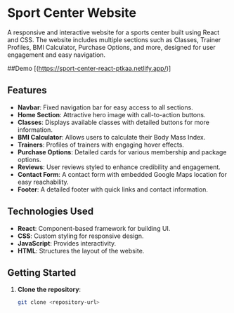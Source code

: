 # Sport Center Website

A responsive and interactive website for a sports center built using React and CSS. The website includes multiple sections such as Classes, Trainer Profiles, BMI Calculator, Purchase Options, and more, designed for user engagement and easy navigation.

##Demo [(https://sport-center-react-ptkaa.netlify.app/)]

## Features

- **Navbar**: Fixed navigation bar for easy access to all sections.
- **Home Section**: Attractive hero image with call-to-action buttons.
- **Classes**: Displays available classes with detailed buttons for more information.
- **BMI Calculator**: Allows users to calculate their Body Mass Index.
- **Trainers**: Profiles of trainers with engaging hover effects.
- **Purchase Options**: Detailed cards for various membership and package options.
- **Reviews**: User reviews styled to enhance credibility and engagement.
- **Contact Form**: A contact form with embedded Google Maps location for easy reachability.
- **Footer**: A detailed footer with quick links and contact information.

## Technologies Used

- **React**: Component-based framework for building UI.
- **CSS**: Custom styling for responsive design.
- **JavaScript**: Provides interactivity.
- **HTML**: Structures the layout of the website.

## Getting Started

1. **Clone the repository**:
   ```bash
   git clone <repository-url>
